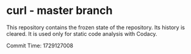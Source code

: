# curl - master branch

This repository contains the frozen state of the repository.
Its history is cleared. It is used only for static code
analysis with Codacy.

Commit Time: 1729127008